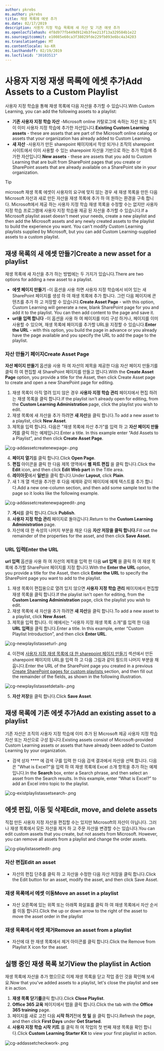 ```yaml
---
author: pkrebs
ms.author: pkrebs
title: 재생 목록에 에셋 추가
ms.date: 02/17/2019
description: 사용자 지정 학습 목록에 새 자산 및 기존 에셋 추가
ms.openlocfilehash: 4f8d977fb449d9124b3fee213f13a329584b1e22
ms.sourcegitcommit: e10085e60ca3f38029fde229fb093e6bc4a34203
ms.translationtype: MT
ms.contentlocale: ko-KR
ms.lasthandoff: 02/19/2019
ms.locfileid: "30103513"
---
```

# <a name="add-assets-to-a-custom-playlist"></a><span data-ttu-id="75cd8-103">사용자 지정 재생 목록에 에셋 추가</span><span class="sxs-lookup"><span data-stu-id="75cd8-103">Add Assets to a Custom Playlist</span></span>

<span data-ttu-id="75cd8-104">사용자 지정 학습을 통해 재생 목록에 다음 자산을 추가할 수 있습니다.</span><span class="sxs-lookup"><span data-stu-id="75cd8-104">With Custom Learning, you can add the following assets to a playlist:</span></span>

- <span data-ttu-id="75cd8-105">**기존 사용자 지정 학습 자산** -Microsoft online 카탈로그에 속하는 자산 또는 조직이 이미 사용자 지정 학습에 추가한 자산입니다.</span><span class="sxs-lookup"><span data-stu-id="75cd8-105">**Existing Custom Learning assets** - these are assets that are part of the Microsoft online catalog or assets that your organization has already added to Custom Learning.</span></span>
- <span data-ttu-id="75cd8-106">**새 자산** -사용자가 만든 sharepoint 페이지에서 작성 되거나 조직의 sharepoint 사이트에서 이미 사용할 수 있는 sharepoint 자산을 기반으로 하는 추가 학습에 추가한 자산입니다.</span><span class="sxs-lookup"><span data-stu-id="75cd8-106">**New assets** - these are assets that you add to Custom Learning that are built from SharePoint pages that you create or SharePoint assets that are already available on a SharePoint site in your organization.</span></span> 

> [!TIP]
> <span data-ttu-id="75cd8-p101">microsoft 재생 목록 에셋이 사용자의 요구에 맞지 않는 경우 새 재생 목록을 만든 다음 Microsoft 자산과 새로 만든 자산을 재생 목록에 추가 하 여 원하는 환경을 구축 합니다. Microsoft에서 제공 하는 사용자 지정 학습 재생 목록을 수정할 수는 없지만 사용자 지정 학습 프로그램에 사용자 지정 학습용 제공 된 자산을 추가할 수 있습니다.</span><span class="sxs-lookup"><span data-stu-id="75cd8-p101">If a Microsoft playlist asset doesn't meet your needs, create a new playlist and then add the Microsoft assets and any newly created assets to the playlist to build the experience you want. You can't modify Custom Learning playlists supplied by Microsoft, but you can add Custom Learning-supplied assets to a custom playlist.</span></span>   

## <a name="create-a-new-asset-for-a-playlist"></a><span data-ttu-id="75cd8-109">재생 목록의 새 에셋 만들기</span><span class="sxs-lookup"><span data-stu-id="75cd8-109">Create a new asset for a playlist</span></span>

<span data-ttu-id="75cd8-110">재생 목록에 새 자산을 추가 하는 방법에는 두 가지가 있습니다.</span><span class="sxs-lookup"><span data-stu-id="75cd8-110">There are two options for adding a new asset to a playlist.</span></span>

- <span data-ttu-id="75cd8-p102">**에셋 페이지 만들기** -이 옵션을 사용 하면 사용자 지정 학습에서 비어 있는 새 SharePoint 페이지를 생성 하 여 재생 목록에 추가 합니다. 그런 다음 페이지에 콘텐츠를 추가 하 고 저장할 수 있습니다.</span><span class="sxs-lookup"><span data-stu-id="75cd8-p102">**Create Asset Page** - with this option, Custom Learning will generate a new,  blank SharePoint page for you and add it to the playlist. You can then add content to the page and save it.</span></span>  
- <span data-ttu-id="75cd8-113">**url을 입력 합니다** -이 옵션을 사용 하 여 페이지를 미리 구성 하거나, 페이지를 이미 사용할 수 있으며, 재생 목록에 페이지를 추가할 URL을 지정할 수 있습니다.</span><span class="sxs-lookup"><span data-stu-id="75cd8-113">**Enter the URL** - with this option, you build the page in advance or you already have the page available and you specify the URL to add the page to the playlist.</span></span>

### <a name="create-asset-page"></a><span data-ttu-id="75cd8-114">자산 만들기 페이지</span><span class="sxs-lookup"><span data-stu-id="75cd8-114">Create Asset Page</span></span> 
<span data-ttu-id="75cd8-115">**자산 페이지 만들기** 옵션을 사용 하 여 자산의 제목을 제공한 다음 자산 페이지 만들기를 클릭 하 여 편집할 새 SharePoint 페이지를 만들고 엽니다.</span><span class="sxs-lookup"><span data-stu-id="75cd8-115">With the **Create Asset Page** option, you provide a title for the Asset, then click Create Asset page to create and open a new SharePoint page for editing.</span></span> 

1.  <span data-ttu-id="75cd8-116">재생 목록이 아직 열려 있지 않은 경우 **사용자 지정 학습 관리** 페이지에서 편집 하려는 재생 목록을 클릭 합니다.</span><span class="sxs-lookup"><span data-stu-id="75cd8-116">If the playlist isn't already open for editing, from the **Custom Learning Administration** page, click the playlist you wish to edit.</span></span> 
2. <span data-ttu-id="75cd8-117">재생 목록에 새 자산을 추가 하려면 **새 자산**을 클릭 합니다.</span><span class="sxs-lookup"><span data-stu-id="75cd8-117">To add a new asset to a playlist, click **New Asset**.</span></span> 
3. <span data-ttu-id="75cd8-p103">제목을 입력 합니다. 다음은 "재생 목록에 자산 추가"를 입력 하 고 **자산 페이지 만들기**를 클릭 하는 예제입니다.</span><span class="sxs-lookup"><span data-stu-id="75cd8-p103">Enter a title. In this example enter “Add Assets to a Playlist”, and then click **Create Asset Page**.</span></span>

![cg-addassetcreatenewpage-.png](media/cg-addassetcreatenewpage.png)

4. <span data-ttu-id="75cd8-121">**페이지 열기**를 클릭 합니다.</span><span class="sxs-lookup"><span data-stu-id="75cd8-121">Click **Open Page**.</span></span>
5. <span data-ttu-id="75cd8-122">**편집** 아이콘을 클릭 한 다음 제목 영역에서 **웹 파트 편집** 을 클릭 합니다.</span><span class="sxs-lookup"><span data-stu-id="75cd8-122">Click the **Edit** icon, and then click **Edit Web part** in the Title area.</span></span>
6. <span data-ttu-id="75cd8-123">**레이아웃**에서 **일반**을 클릭 합니다.</span><span class="sxs-lookup"><span data-stu-id="75cd8-123">Under **Layout**, click **Plain**.</span></span> 
7. <span data-ttu-id="75cd8-124">새 1 개 열 섹션을 추가한 후 다음 예제와 같이 페이지에 예제 텍스트를 추가 합니다.</span><span class="sxs-lookup"><span data-stu-id="75cd8-124">Add a new one-column section, and then add some sample text to the page so it looks like the following example.</span></span> 

![cg-addassetcreatenewpageedit-.png](media/cg-addassetcreatenewpageedit.png)

7. <span data-ttu-id="75cd8-126">**게시**를 클릭 합니다.</span><span class="sxs-lookup"><span data-stu-id="75cd8-126">Click **Publish**.</span></span>
8. <span data-ttu-id="75cd8-127">**사용자 지정 학습 관리** 페이지로 돌아갑니다.</span><span class="sxs-lookup"><span data-stu-id="75cd8-127">Return to the **Custom Learning Administration** page.</span></span> 
9. <span data-ttu-id="75cd8-128">자산에 대 한 속성의 나머지 부분을 채운 다음 **자산 저장을 클릭 합니다.**</span><span class="sxs-lookup"><span data-stu-id="75cd8-128">Fill out the remainder of the properties for the asset, and then click **Save Asset.**</span></span>

### <a name="enter-the-url"></a><span data-ttu-id="75cd8-129">URL 입력</span><span class="sxs-lookup"><span data-stu-id="75cd8-129">Enter the URL</span></span>
<span data-ttu-id="75cd8-130">**url 입력** 옵션을 사용 하 여 자산의 제목을 입력 한 다음 **url 입력** 을 클릭 하 여 재생 목록에 추가할 SharePoint 페이지를 지정 합니다.</span><span class="sxs-lookup"><span data-stu-id="75cd8-130">With the **Enter the URL** option, you provide a title for the Asset, then click **Enter the URL** to specify the SharePoint page you want to add to the playlist.</span></span> 

1.  <span data-ttu-id="75cd8-131">재생 목록이 편집용으로 열려 있지 않으면 **사용자 지정 학습 관리** 페이지에서 편집할 재생 목록을 클릭 합니다.</span><span class="sxs-lookup"><span data-stu-id="75cd8-131">If the playlist isn't open for editing, from the **Custom Learning Administration** page, click the playlist you wish to edit.</span></span> 
2. <span data-ttu-id="75cd8-132">재생 목록에 새 자산을 추가 하려면 **새 자산**을 클릭 합니다.</span><span class="sxs-lookup"><span data-stu-id="75cd8-132">To add a new asset to a playlist, click **New Asset**.</span></span> 
3. <span data-ttu-id="75cd8-p104">제목을 입력 합니다. 이 예에서는 "사용자 지정 재생 목록 소개"를 입력 한 다음 **URL 입력**을 클릭 합니다.</span><span class="sxs-lookup"><span data-stu-id="75cd8-p104">Enter a title. In this example, enter “Custom Playlist Introduction”, and then click **Enter URL**.</span></span> 

![cg-newplaylistasseturl-.png](media/cg-newplaylistasseturl.png)

4. <span data-ttu-id="75cd8-136">이전에 [사용자 지정 재생 목록에 대 한 sharepoint 페이지 만들기](custom_createnewpage.md) 섹션에서 만든 sharepoint 페이지의 URL을 입력 하 고 다음 그림과 같이 필드의 나머지 부분을 채웁니다.</span><span class="sxs-lookup"><span data-stu-id="75cd8-136">Enter the URL of the SharePoint page you created in a previous [Create SharePoint pages for custom playlists ](custom_createnewpage.md) section, and then fill out the remainder of the fields, as shown in the following illustration.</span></span>

![cg-newplaylistassetdetails-.png](media/cg-newplaylistassetdetails.png)

5. <span data-ttu-id="75cd8-138">**자산 저장**을 클릭 합니다.</span><span class="sxs-lookup"><span data-stu-id="75cd8-138">Click **Save Asset**.</span></span> 

## <a name="add-an-existing-asset-to-a-playlist"></a><span data-ttu-id="75cd8-139">재생 목록에 기존 에셋 추가</span><span class="sxs-lookup"><span data-stu-id="75cd8-139">Add an existing asset to a playlist</span></span>

<span data-ttu-id="75cd8-140">기존 자산은 조직의 사용자 지정 학습에 이미 추가 된 Microsoft 제공 사용자 지정 학습 자산 또는 자산으로 구성 됩니다.</span><span class="sxs-lookup"><span data-stu-id="75cd8-140">Existing assets consist of Microsoft-provided Custom Learning assets or assets that have already been added to Custom Learning by your organization.</span></span> 

- <span data-ttu-id="75cd8-p105">검색 상자 \*\*\*\* 에 검색 구를 입력 한 다음 검색 결과에서 자산을 선택 합니다. 다음은 "What is Excel?"을 입력 하 여 재생 목록에 Excel 소개 항목을 추가 하는 예제입니다.</span><span class="sxs-lookup"><span data-stu-id="75cd8-p105">In the **Search** box, enter a Search phrase, and then select an asset from the Search results. In this example, enter “What is Excel?” to add an Excel intro topic to the playlist.</span></span>

![cg-existplaylistassetsearch-.png](media/cg-existplaylistassetsearch.png)

## <a name="edit-move-and-delete-assets"></a><span data-ttu-id="75cd8-145">에셋 편집, 이동 및 삭제</span><span class="sxs-lookup"><span data-stu-id="75cd8-145">Edit, move, and delete assets</span></span>
<span data-ttu-id="75cd8-p106">직접 만든 사용자 지정 자산을 편집할 수는 있지만 Microsoft의 자산이 아닙니다. 그러나 재생 목록에서 모든 자산을 제거 하 고 주문 자산을 변경할 수는 있습니다.</span><span class="sxs-lookup"><span data-stu-id="75cd8-p106">You can edit custom assets that you create, but not assets from Microsoft. However, you can remove all assets from a playlist and change the order assets.</span></span> 

![cg-playlistassetedit-.png](media/cg-playlistassetedit.png)

### <a name="edit-an-asset"></a><span data-ttu-id="75cd8-149">자산 편집</span><span class="sxs-lookup"><span data-stu-id="75cd8-149">Edit an asset</span></span>
- <span data-ttu-id="75cd8-150">자산의 편집 단추를 클릭 하 고 자산을 수정한 다음 자산 저장을 클릭 합니다.</span><span class="sxs-lookup"><span data-stu-id="75cd8-150">Click the Edit button for an asset, modify the asset, and then click Save Asset.</span></span> 

### <a name="move-an-asset-in-a-playlist"></a><span data-ttu-id="75cd8-151">재생 목록에서 에셋 이동</span><span class="sxs-lookup"><span data-stu-id="75cd8-151">Move an asset in a playlist</span></span>
- <span data-ttu-id="75cd8-152">자산 오른쪽에 있는 위쪽 또는 아래쪽 화살표를 클릭 하 여 재생 목록에서 자산 순서를 이동 합니다.</span><span class="sxs-lookup"><span data-stu-id="75cd8-152">Click the up or down arrow to the right of the asset to move the asset order in the playlist</span></span>

### <a name="remove-an-asset-from-a-playlist"></a><span data-ttu-id="75cd8-153">재생 목록에서 에셋 제거</span><span class="sxs-lookup"><span data-stu-id="75cd8-153">Remove an asset from a playlist</span></span>
- <span data-ttu-id="75cd8-154">자산에 대 한 재생 목록에서 제거 아이콘를 클릭 합니다.</span><span class="sxs-lookup"><span data-stu-id="75cd8-154">Click the Remove from Playlist X icon for the asset.</span></span> 

## <a name="view-the-playlist-in-action"></a><span data-ttu-id="75cd8-155">실행 중인 재생 목록 보기</span><span class="sxs-lookup"><span data-stu-id="75cd8-155">View the playlist in Action</span></span>
<span data-ttu-id="75cd8-156">재생 목록에 자산을 추가 했으므로 이제 재생 목록을 닫고 작업 중인 것을 확인해 보세요.</span><span class="sxs-lookup"><span data-stu-id="75cd8-156">Now that you've added assets to a playlist, let's close the playlist and see it in action.</span></span> 

1. <span data-ttu-id="75cd8-157">**재생 목록 닫기를**클릭 합니다.</span><span class="sxs-lookup"><span data-stu-id="75cd8-157">Click **Close Playlist**.</span></span>
2. <span data-ttu-id="75cd8-158">**Office 365 교육** 페이지에서 탭을 클릭 합니다.</span><span class="sxs-lookup"><span data-stu-id="75cd8-158">Click the tab with the **Office 365 training** page.</span></span>
3. <span data-ttu-id="75cd8-159">페이지를 새로 고친 다음 **시작 하기**전에 **첫 일** 을 클릭 합니다.</span><span class="sxs-lookup"><span data-stu-id="75cd8-159">Refresh the page, and then click **First Days** under **Get Started**.</span></span>
4. <span data-ttu-id="75cd8-160">**사용자 지정 학습 시작 키트** 를 클릭 하 여 작업의 첫 번째 재생 목록을 확인 합니다.</span><span class="sxs-lookup"><span data-stu-id="75cd8-160">Click **Custom Learning Starter Kit** to view your first playlist in action.</span></span> 

![cg-addassetcheckwork-.png](media/cg-addassetcheckwork.png)